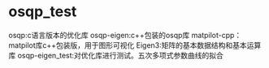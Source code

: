 # osqp_test
osqp:c语言版本的优化库
osqp-eigen:c++包装的osqp库
matpilot-cpp：matpilot库c++包装版，用于图形可视化
Eigen3:矩阵的基本数据结构和基本运算库
osqp-eigen_test:对优化库进行测试。五次多项式参数曲线的拟合